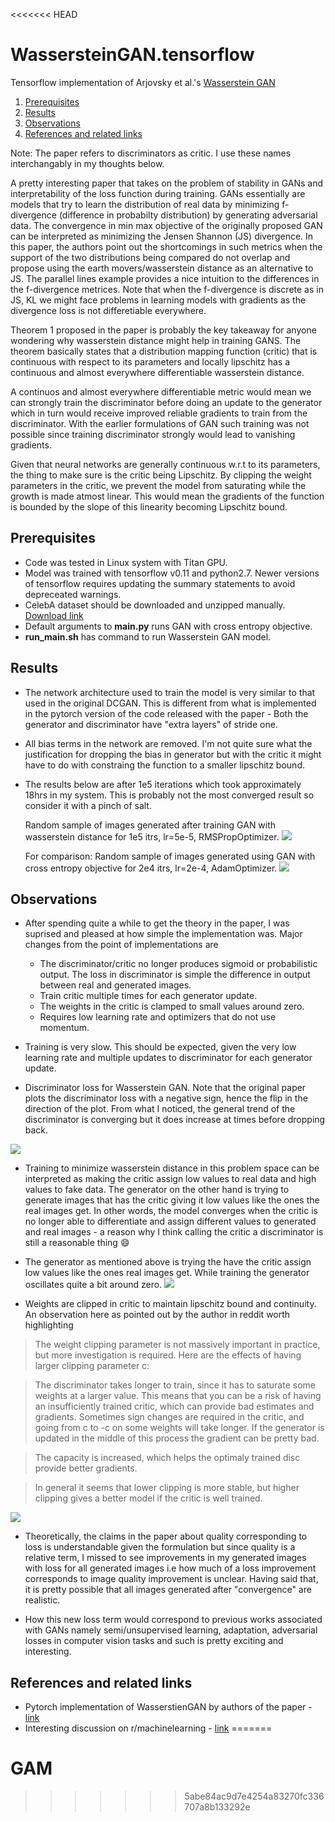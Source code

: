 <<<<<<< HEAD
# WassersteinGAN.tensorflow
Tensorflow implementation of Arjovsky et al.'s [Wasserstein GAN](https://arxiv.org/abs/1701.07875)

1. [Prerequisites](#prerequisites)
2. [Results](#results)
3. [Observations](#observations)
4. [References and related links](#references-and-related-links)

Note: The paper refers to discriminators as critic. I use these names interchangably in my thoughts below.

A pretty interesting paper that takes on the problem of stability in GANs and interpretability of the loss function during training. GANs essentially are models that try to learn the distribution of real data by minimizing f-divergence (difference in probabilty distribution) by generating adversarial data. The convergence in min max objective of the originally proposed GAN can be interpreted as minimizing the Jensen Shannon (JS) divergence. In this paper, the authors point out the shortcomings in such metrics when the support of the two distributions being compared do not overlap and propose using the earth movers/wasserstein distance as an alternative to JS. The parallel lines example provides a nice intuition to the differences in the f-divergence metrices. Note that when the f-divergence is discrete as in JS, KL we might face problems in learning models with gradients as the divergence loss is not differetiable everywhere.

Theorem 1 proposed in the paper is probably the key takeaway for anyone wondering why wasserstein distance might help in training GANS. The theorem basically states that a distribution mapping function (critic) that is continuous with respect to its parameters and locally lipschitz has a continuous and almost everywhere differentiable wasserstein distance.

A continuos and almost everywhere differentiable metric would mean we can strongly train the discriminator before doing an update to the generator which in turn would receive improved reliable gradients to train from the discriminator. With the earlier formulations of GAN such training was not possible since training discriminator strongly would lead to vanishing gradients.

Given that neural networks are generally continuous w.r.t to its parameters, the thing to make sure is the critic being Lipschitz. By clipping the weight parameters in the critic, we prevent the model from saturating while the growth is made atmost linear. This would mean the gradients of the function is bounded by the slope of this linearity becoming Lipschitz bound.

## Prerequisites
- Code was tested in Linux system with Titan GPU. 
- Model was trained with tensorflow v0.11 and python2.7. Newer versions of tensorflow requires updating the summary statements to avoid depreceated warnings.
- CelebA dataset should be downloaded and unzipped manually. [Download link](https://www.dropbox.com/sh/8oqt9vytwxb3s4r/AADIKlz8PR9zr6Y20qbkunrba/Img/img_align_celeba.zip)
- Default arguments to **main.py** runs GAN with cross entropy objective.
- **run_main.sh** has command to run Wasserstein GAN model.

## Results
- The network architecture used to train the model is very similar to that used in the original DCGAN. This is different from what is implemented in the pytorch version of the code released with the paper - Both the generator and discriminator have "extra layers" of stride one.

- All bias terms in the network are removed. I'm not quite sure what the justification for dropping the bias in generator but with the critic it might have to do with constraing the function to a smaller lipschitz bound.

- The results below are after 1e5 iterations which took approximately 18hrs in my system. This is probably not the most converged result so consider it with a pinch of salt.

  Random sample of images generated after training GAN with wasserstein distance for 1e5 itrs, lr=5e-5, RMSPropOptimizer.
![](logs/images/wgan_generated.png)

  For comparison: Random sample of images generated using GAN with cross entropy objective for 2e4 itrs, lr=2e-4, AdamOptimizer.
![](logs/images/gan_generated.png)


## Observations
- After spending quite a while to get the theory in the paper, I was suprised and pleased at how simple the implementation was.
  Major changes from the point of implementations are
  - The discriminator/critic no longer produces sigmoid or probabilistic output. The loss in discriminator is simple the difference in output between real and generated images.
  - Train critic multiple times for each generator update. 
  - The weights in the critic is clamped to small values around zero.
  - Requires low learning rate and optimizers that do not use momentum.
- Training is very slow. This should be expected, given the very low learning rate and multiple updates to discriminator for each generator update.

- Discriminator loss for Wasserstein GAN. Note that the original paper plots the discriminator loss with a negative sign, hence the flip in the direction of the plot. From what I noticed, the general trend of the discriminator is converging but it does increase at times before dropping back. 

![](logs/images/d_loss.png)

- Training to minimize wasserstein distance in this problem space can be interpreted as making the critic assign low values to real data and high values to fake data. The generator on the other hand is trying to generate images that has the critic giving it low values like the ones the real images get. In other words, the model converges when the critic is no longer able to differentiate and assign different values to generated and real images - a reason why I think calling the critic a discriminator is still a reasonable thing :smile:

- The generator as mentioned above is trying the have the critic assign low values like the ones real images get. While training the generator oscillates quite a bit around zero.
![](logs/images/g_loss.png)

- Weights are clipped in critic to maintain lipschitz bound and continuity. An observation here as pointed out by the author in reddit worth highlighting
> The weight clipping parameter is not massively important in practice, but more investigation is required. Here are the effects of having larger clipping parameter c:

 > The discriminator takes longer to train, since it has to saturate some weights at a larger value. This means that you can be a risk of having an insufficiently trained critic, which can provide bad estimates and gradients. Sometimes sign changes are required in the critic, and going from c to -c on some weights will take longer. If the generator is updated in the middle of this process the gradient can be pretty bad.

 > The capacity is increased, which helps the optimaly trained disc provide better gradients.

 > In general it seems that lower clipping is more stable, but higher clipping gives a better model if the critic is well trained.

![](logs/images/w_example.png)

- Theoretically, the claims in the paper about quality corresponding to loss is understandable given the formulation but since quality is a relative term, I missed to see improvements in my generated images with loss for all generated images i.e how much of a loss improvement corresponds to image quality improvement is unclear. Having said that, it is pretty possible that all images generated after "convergence" are realistic. 

- How this new loss term would correspond to previous works associated with GANs namely semi/unsupervised learning, adaptation, adversarial losses in computer vision tasks and such is pretty exciting and interesting.

## References and related links
- Pytorch implementation of WasserstienGAN by authors of the paper - [link](https://github.com/martinarjovsky/WassersteinGAN)
- Interesting discussion on r/machinelearning - [link](https://www.reddit.com/r/MachineLearning/comments/5qxoaz/r_170107875_wasserstein_gan/)
=======
# GAM
>>>>>>> 5abe84ac9d7e4254a83270fc336707a8b133292e
